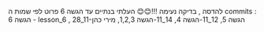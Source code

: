 להדסה , בדיקה נעימה !!!😊😊
העלתי בנתיים עד הגשה 6 
פרוט לפי שמות ה commits :
הגשה 6 - lesson_6 ,
28_11-הגשה 5,
12_11-הגשה 4,
14_11-הגשה 1,2,3,
מירי כהן



